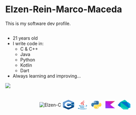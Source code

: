 # Elzen-Rein-Marco-Maceda
This is my software dev profile.

##

### 
- 21 years old  
- I write code in:
  - C & C++ 
  - Java
  - Python
  - Kotlin
  - Dart
- Always learning and improving...

<div>
  <a href="https://github.com/azaleamiku">
    <img height="50%" src="https://github-readme-stats.vercel.app/api/top-langs/?username=azaleamiku&layout=compact&langs_count=7&theme=radical"/>
  </a>
</div>

<br/>

<div align="center" style="display: inline_block"><br>
  <img align="center" alt="Elzen-C" height="30" width="40" src="https://upload.wikimedia.org/wikipedia/commons/1/18/C_Programming_Language.svg">
  <img align="center" alt="Elzen-Cpp" height="30" width="40" src="https://raw.githubusercontent.com/devicons/devicon/master/icons/cplusplus/cplusplus-original.svg">
  <img align="center" alt="Elzen-Java" height="30" width="40" src="https://raw.githubusercontent.com/devicons/devicon/master/icons/java/java-original.svg">
  <img align="center" alt="Elzen-Python" height="30" width="40" src="https://raw.githubusercontent.com/devicons/devicon/master/icons/python/python-original.svg">
  <img align="center" alt="Elzen-Kotlin" height="30" width="40" src="https://raw.githubusercontent.com/devicons/devicon/master/icons/kotlin/kotlin-original.svg">
  <img align="center" alt="Elzen-Dart" height="30" width="40" src="https://raw.githubusercontent.com/devicons/devicon/master/icons/dart/dart-original.svg">
</div>

##

<div>
  <a href="mailto:macedaelzen@gmail.com">

